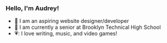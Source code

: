 ### Hello, I'm Audrey!

- :art: I am an aspiring website designer/developer
- :memo: I am currently a senior at Brooklyn Technical High School
- 💗: I love writing, music, and video games!
